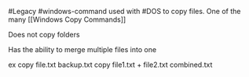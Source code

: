 #Legacy #windows-command used with #DOS to copy files. One of the many [[Windows Copy Commands]]

Does not copy folders

Has the ability to merge multiple files into one

ex
	copy file.txt backup.txt
	copy file1.txt + file2.txt combined.txt